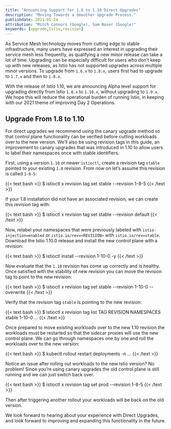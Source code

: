 ```yaml
---
title: "Announcing Support for 1.8 to 1.10 Direct Upgrades"
description: "Moving Towards a Smoother Upgrade Process."
publishdate: 2021-05-24
attribution: "Mitch Connors (Google), Sam Naser (Google)"
keywords: [upgrade,Istio,revision]
---
```


As Service Mesh technology moves from cutting edge to stable infrastructure, many users have expressed an interest in upgrading their service mesh less frequently, as qualifying a new minor release can take a lot of time. Upgrading can be especially difficult for users who don’t keep up with new releases, as Istio has not supported upgrades across multiple minor versions.  To upgrade from `1.6.x` to `1.8.x`, users first had to upgrade to `1.7.x` and then to `1.8.x`.

With the release of Istio 1.10, we are announcing Alpha level support for upgrading directly from Istio `1.8.x` to `1.10.x`, without upgrading to `1.9.x`.  We hope this will reduce the operational burden of running Istio, in keeping with our 2021 theme of improving Day 2 Operations.

## Upgrade From 1.8 to 1.10

For direct upgrades we recommend using the canary upgrade method so that control plane functionality can be verified before cutting workloads over to the new version. We’ll also be using revision tags in this guide, an improvement to canary upgrades that was introduced in 1.10 to allow users to label their namespaces once with stable identifiers.

First, using a version `1.10` or newer `istioctl`, create a revision tag `stable` pointed to your existing `1.8` revision. From now on let’s assume this revision is called `1-8-5`:

{{< text bash >}}
$ istioctl x revision tag set stable --revision 1-8-5
{{< /text >}}

If your 1.8 installation did not have an associated revision, we can create this revision tag with:

{{< text bash >}}
$ istioctl x revision tag set stable --revision default
{{< /text >}}

Now, relabel your namespaces that were previously labeled with `istio-injection=enabled` or `istio.io/rev=<REVISION>` with `istio.io/rev=stable`. Download the Istio 1.10.0 release and install the new control plane with a revision:

{{< text bash >}}
$ istioctl install --revision 1-10-0 -y
{{< /text >}}

Now evaluate that the `1.10` revision has come up correctly and is healthy. Once satisfied with the stability of new revision you can move the revision tag to point to the new revision:

{{< text bash >}}
$ istioctl x revision tag set stable --revision 1-10-0 --overwrite
{{< /text >}}

Verify that the revision tag `stable` is pointing to the new revision:

{{< text bash >}}
$ istioctl x revision tag list
TAG    REVISION NAMESPACES
stable 1-10-0        ...
{{< /text >}}

Once prepared to move existing workloads over to the new 1.10 revision the workloads must be restarted so that the sidecar proxies will use the new control plane. We can go through namespaces one by one and roll the workloads over to the new version:

{{< text bash >}}
$ kubectl rollout restart deployments -n …
{{< /text >}}

Notice an issue after rolling out workloads to the new Istio version? No problem! Since you’re using canary upgrades the old control plane is still running and we can just switch back over.

{{< text bash >}}
$ istioctl x revision tag set prod --revision 1-8-5
{{< /text >}}

Then after triggering another rollout your workloads will be back on the old version.

We look forward to hearing about your experience with Direct Upgrades, and look forward to improving and expanding this functionality in the future.
